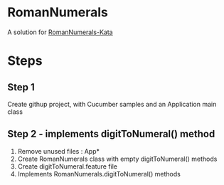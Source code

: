 # RomanNumerals
A solution for [RomanNumerals-Kata](https://github.com/pedrovgs/RomanNumerals-Kata)

# Steps

## Step 1
Create githup project, with Cucumber samples and an Application main class

## Step 2 - implements digitToNumeral() method
1. Remove unused files : App*
1. Create RomanNumerals class with empty digitToNumeral() methods
2. Create digitToNumeral.feature file
3. Implements RomanNumerals.digitToNumeral() methods



